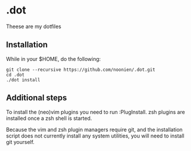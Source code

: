 .dot
====

Theese are my dotfiles


Installation
------------

While in your $HOME, do the following:

    git clone --recursive https://github.com/noonien/.dot.git
    cd .dot
    ./dot install


Additional steps
----------------

To install the (neo)vim plugins you need to run :PlugInstall. zsh plugins are
installed once a zsh shell is started.

Because the vim and zsh plugin managers require git, and the installation
script does not currently install any system utilities, you will need to
install git yourself.
